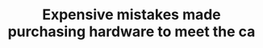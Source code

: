 ---
layout: all-exams
title: "Expensive mistakes made purchasing hardware to meet the ca"
blurb: "Elasticity provided by AWS allows applications to scale up and and down automatically as workload demands increase and decrease. By paying only for what"
quid: 291
---